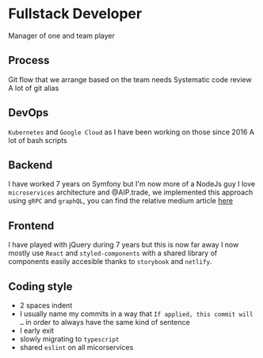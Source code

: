 # Fullstack Developer

Manager of one and team player

## Process

Git flow that we arrange based on the team needs
Systematic code review
A lot of git alias

## DevOps

`Kubernetes` and `Google Cloud` as I have been working on those since 2016
A lot of bash scripts

## Backend

I have worked 7 years on Symfony but I'm now more of a NodeJs guy
I love `microservices` architecture and @AIP.trade, we implemented this approach using `gRPC` and `graphQL`, you can find the relative medium article [here](https://medium.com/@svengau_17540/when-graphql-meets-grpc-3e9729d32e05)

## Frontend

I have played with jQuery during 7 years but this is now far away
I now mostly use `React` and `styled-components` with a shared library of components easily accesible thanks to `storybook` and `netlify`.

## Coding style

- 2 spaces indent
- I usually name my commits in a way that `If applied, this commit will …` in order to always have the same kind of sentence
- I early exit
- slowly migrating to `typescript`
- shared `eslint` on all micorservices
